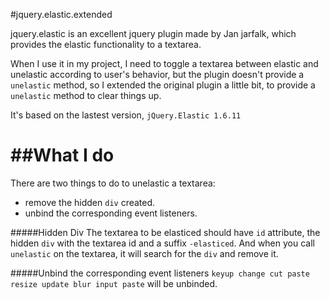 #jquery.elastic.extended

jquery.elastic is an excellent jquery plugin made by Jan jarfalk, which provides the elastic functionality to a textarea.

When I use it in my project, I need to toggle a textarea between elastic and unelastic according to user's behavior, but 
the plugin doesn't provide a `unelastic` method, so I extended the original plugin a little bit, to provide a `unelastic`
method to clear things up.

It's based on the lastest version, `jQuery.Elastic 1.6.11`
 
##What I do
===
There are two things to do to unelastic a textarea:
* remove the hidden `div` created.
* unbind the corresponding event listeners.

#####Hidden Div
The textarea to be elasticed should have `id` attribute, the hidden `div` with the textarea id and a suffix `-elasticed`.
And when you call `unelastic` on the textarea, it will search for the `div` and remove it.

#####Unbind the corresponding event listeners
`keyup change cut paste resize update blur input paste` will be unbinded. 
